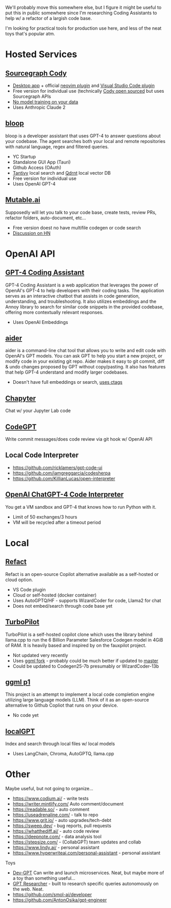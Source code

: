 We'll probably move this somewhere else, but I figure it might be useful to put this in public somewhere since I'm researching Coding Assistants to help w/ a refactor of a largish code base.

I'm looking for practical tools for production use here, and less of the neat toys that's popular atm.

# Hosted Services

## [Sourcegraph Cody]()
* [Desktop app](https://sourcegraph.com/get-cody) + official [neovim plugin](https://github.com/sourcegraph/sg.nvim) and [Visual Studio Code plugin](https://marketplace.visualstudio.com/items?itemName=sourcegraph.cody-ai)
* Free version for individual use (technically [Cody open sourced](https://news.ycombinator.com/item?id=35339010) but uses Sourcegraph APIs
* [No model training on your data](https://about.sourcegraph.com/terms/cody-notice)
* Uses Anthropic Claude 2

## [bloop](https://bloop.ai/)
bloop is a developer assistant that uses GPT-4 to answer questions about your codebase. The agent searches both your local and remote repositories with natural language, regex and filtered queries.
* YC Startup
* Standalone GUI App (Tauri)
* Github Access (OAuth)
* [Tantivy](https://github.com/quickwit-oss/tantivy) local search and [Qdrnt](https://github.com/qdrant/qdrant) local vector DB
* Free version for individual use
* Uses OpenAI GPT-4

## [Mutable.ai](https://mutable.ai/)
Supposedly will let you talk to your code base, create tests, review PRs, refactor folders, auto-document, etc...
* Free version doest no have multifile codegen or code search
* [Discussion on HN](https://news.ycombinator.com/item?id=30458465)


# OpenAI API

## [GPT-4 Coding Assistant](https://github.com/alfiedennen/GPT-4-coding-assistant)
GPT-4 Coding Assistant is a web application that leverages the power of OpenAI's GPT-4 to help developers with their coding tasks. The application serves as an interactive chatbot that assists in code generation, understanding, and troubleshooting. It also utilizes embeddings and the Annoy library to search for similar code snippets in the provided codebase, offering more contextually relevant responses.
* Uses OpenAI Embeddings

## [aider](https://github.com/paul-gauthier/aider)
aider is a command-line chat tool that allows you to write and edit code with OpenAI's GPT models. You can ask GPT to help you start a new project, or modify code in your existing git repo. Aider makes it easy to git commit, diff & undo changes proposed by GPT without copy/pasting. It also has features that help GPT-4 understand and modify larger codebases.
* Doesn't have full embeddings or search, [uses ctags](https://aider.chat/docs/ctags.html)

## [Chapyter](https://github.com/chapyter/chapyter)
Chat w/ your Jupyter Lab code

## [CodeGPT](https://github.com/appleboy/codegpt)
Write commit messages/does code review via git hook w/ OpenAI API

## Local Code Interpreter
* https://github.com/ricklamers/gpt-code-ui
* https://github.com/iamgreggarcia/codesherpa
* https://github.com/KillianLucas/open-interpreter

## [OpenAI ChatGPT-4 Code Interpreter](https://chat.openai.com/?model=gpt-4-code-interpreter)
You get a VM sandbox and GPT-4 that knows how to run Python with it.
* Limit of 50 exchanges/3 hours
* VM will be recycled after a timeout period

# Local

## [Refact](https://github.com/smallcloudai/refact)
Refact is an open-source Copilot alternative available as a self-hosted or cloud option.
* VS Code plugin
* Cloud or self-hosted (docker container)
* Uses AutoGPTQ/HF - supports WizardCoder for code, Llama2 for chat
* Does not embed/search through code base yet

## [TurboPilot](https://github.com/ravenscroftj/turbopilot)
TurboPilot is a self-hosted copilot clone which uses the library behind llama.cpp to run the 6 Billion Parameter Salesforce Codegen model in 4GiB of RAM. It is heavily based and inspired by on the fauxpilot project.
* Not updated very recently
* Uses [ggml fork](https://github.com/ravenscroftj/ggml/tree/6c4fe0ef5e50b76dd2539130c109e12179da0bd2) - probably could be much better if updated to [master](https://github.com/ggerganov/ggml)
* Could be updated to Codegen25-7b presumably or WizardCoder-13b

## [ggml p1](https://github.com/ggml-org/p1/discussions/1)
This project is an attempt to implement a local code completion engine utilizing large language models (LLM).
Think of it as an open-source alternative to Github Copliot that runs on your device.
* No code yet

## [localGPT](https://github.com/PromtEngineer/localGPT)
Index and search through local files w/ local models
* Uses LangChain, Chroma, AutoGPTQ, llama.cpp

# Other
Maybe useful, but not going to organize...
* https://www.codium.ai/ - write tests
* https://writer.mintlify.com/ Auto comment/document
* https://readable.so/ - auto comment
* https://useadrenaline.com/ - talk to repo
* https://www.grit.io/ - auto upgrades/tech-debt
* https://sweep.dev/ - bug reports, pull requests
* https://whatthediff.ai/ - auto code review
* https://deepnote.com/ - data analysis tool
* https://stepsize.com/ - (CollabGPT) team updates and collab
* https://www.lindy.ai/ - personal assistant
* https://www.hyperwriteai.com/personal-assistant - personal assistant

Toys
* [Dev-GPT](https://github.com/jina-ai/dev-gpt)
Can write and launch microservices. Neat, but maybe more of a toy than something useful...
* [GPT Researcher](https://github.com/assafelovic/gpt-researcher) - built to research specific queries autonomously on the web. Neat.
* https://github.com/smol-ai/developer
* https://github.com/AntonOsika/gpt-engineer